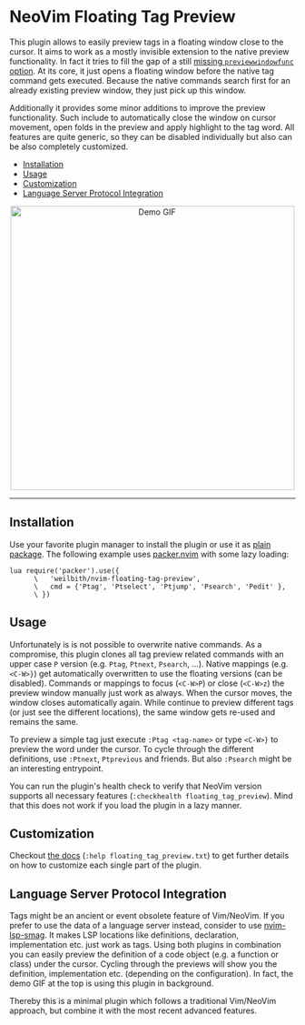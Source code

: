 # NeoVim Floating Tag Preview

This plugin allows to easily preview tags in a floating window close to the
cursor. It aims to work as a mostly invisible extension to the native preview
functionality. In fact it tries to fill the gap of a still [missing
`previewwindowfunc` option](https://github.com/neovim/neovim/issues/12859). At
its core, it just opens a floating window before the native tag command gets
executed. Because the native commands search first for an already existing
preview window, they just pick up this window.

Additionally it provides some minor additions to improve the preview
functionality. Such include to automatically close the window on cursor
movement, open folds in the preview and apply highlight to the tag word. All
features are quite generic, so they can be disabled individually but also
can be also completely customized.

- [Installation](#installation)
- [Usage](#usage)
- [Customization](#customization)
- [Language Server Protocol Integration](#language-server-protocol-integration)

<p align="center">
  <img src="https://user-images.githubusercontent.com/12543647/119907993-dc0c9380-bf51-11eb-8c1c-ae7793803a9b.GIF" alt="Demo GIF" width="500px" />
</p>

---


## Installation

Use your favorite plugin manager to install the plugin or use it as [plain
package](https://neovim.io/doc/user/repeat.html#packages). The following
example uses [packer.nvim](https://github.com/wbthomason/packer.nvim) with some
lazy loading:

```vim
lua require('packer').use({
      \   'weilbith/nvim-floating-tag-preview',
      \   cmd = {'Ptag', 'Ptselect', 'Ptjump', 'Psearch', 'Pedit' },
      \ })
```


## Usage

Unfortunately is is not possible to overwrite native commands. As a
compromise, this plugin clones all tag preview related commands with an upper
case `P` version (e.g. `Ptag`, `Ptnext`, `Psearch`, ...). Native mappings
(e.g. `<C-W>}`) get automatically overwritten to use the floating versions
(can be disabled). Commands or mappings to focus (`<C-W>P`) or close
(`<C-W>z`) the preview window manually just work as always. When the cursor
moves, the window closes automatically again. While continue to preview
different tags (or just see the different locations), the same window gets
re-used and remains the same.

To preview a simple tag just execute `:Ptag <tag-name>` or type `<C-W>}` to
preview the word under the cursor. To cycle through the different definitions,
use `:Ptnext`, `Ptprevious` and friends. But also `:Psearch` might be an
interesting entrypoint.

You can run the plugin's health check to verify that NeoVim version supports
all necessary features (`:checkhealth floating_tag_preview`). Mind that this
does not work if you load the plugin in a lazy manner.


## Customization

Checkout [the
docs](https://github.com/weilbith/nvim-floating-tag-preview/blob/master/doc/floating_tag_preview.txt)
(`:help floating_tag_preview.txt`) to get further details on how to customize
each single part of the plugin.

## Language Server Protocol Integration

Tags might be an ancient or event obsolete feature of Vim/NeoVim. If you prefer
to use the data of a language server instead, consider to use
[nvim-lsp-smag](https://github.com/weilbith/nvim-lsp-smag). It makes LSP
locations like definitions, declaration, implementation etc. just work as tags.
Using both plugins in combination you can easily preview the definition of a
code object (e.g. a function or class) under the cursor. Cycling through the
previews will show you the definition, implementation etc. (depending on the
configuration). In fact, the demo GIF at the top is using this plugin in
background.

Thereby this is a minimal plugin which follows a traditional Vim/NeoVim
approach, but combine it with the most recent advanced features.
